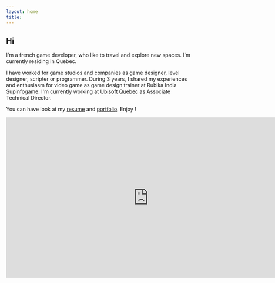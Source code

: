 ```yaml
---
layout: home
title:
---
```


## Hi
I'm a french game developer, who like to travel and explore new spaces.
I'm currently residing in Quebec.

I have worked for game studios and companies as game designer, level designer, scripter or programmer.
During 3 years, I shared my experiences and enthusiasm for video game as game design trainer at Rubika India Supinfogame.
I'm currently working at <a href="https://quebec.ubisoft.com/en">Ubisoft Quebec</a> as Associate Technical Director.


You can have look at my <a href="http://www.cyrildupont.fr/?page=about">resume</a> and <a href="http://www.cyrildupont.fr/?page=portfolio">portfolio</a>.
Enjoy !

<iframe width="774" height="435" src="https://www.youtube.com/embed/videoseries?list=PL7yJFufBf4nRZikjfhlXX-fbBURA_IVaQ&amp;autoplay=1&amp;controls=1" frameborder="0" allowfullscreen></iframe>

